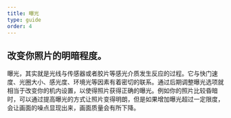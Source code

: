 ```yaml
---
title: 曝光
type: guide
order: 4
---
```


## 改变你照片的明暗程度。

曝光，其实就是光线与传感器或者胶片等感光介质发生反应的过程。它与快门速度、光圈大小、感光度、环境光等因素有着密切的联系。通过后期调整曝光选项就相当于改变你的机内设置，以使得照片获得正确的曝光。例如你的照片比较昏暗时，可以通过提高曝光的方式让照片变得明朗，但是如果增加曝光超过一定限度，会让画面的噪点显现出来，画面质量会有所下降。

